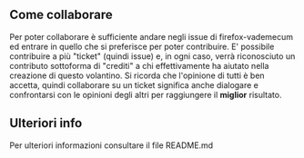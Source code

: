 ## Come collaborare
Per poter collaborare è sufficiente andare negli issue di firefox-vademecum ed entrare in quello che si preferisce per poter contribuire. E' possibile contribuire a più "ticket" (quindi issue) e, in ogni caso, verrà riconosciuto un contributo sottoforma di "crediti" a chi effettivamente ha aiutato nella creazione di questo volantino.
Si ricorda che l'opinione di tutti è ben accetta, quindi collaborare su un ticket significa anche dialogare e confrontarsi con le opinioni degli altri per raggiungere il **miglior** risultato.

## Ulteriori info
Per ulteriori informazioni consultare il file README.md
